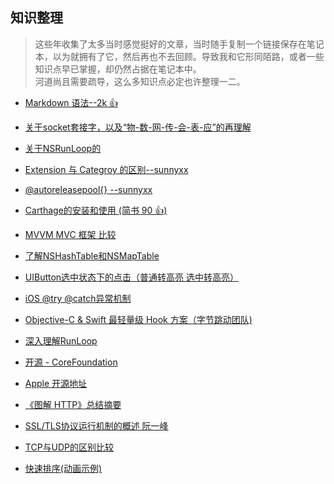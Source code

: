 **知识整理**
---

>  这些年收集了太多当时感觉挺好的文章，当时随手复制一个链接保存在笔记本，以为就拥有了它，然后再也不去回顾。导致我和它形同陌路，或者一些知识点早已掌握，却仍然占据在笔记本中。    
   河道尚且需要疏导，这么多知识点必定也许整理一二。

* [Markdown 语法--2k 👍](https://www.jianshu.com/p/191d1e21f7ed)     

* [关于socket套接字，以及“物-数-网-传-会-表-应”的再理解](http://www.cocoachina.com/ios/20160602/16572.html)

* [关于NSRunLoop的](http://www.imlifengfeng.com/blog/?p=487)      

* [Extension 与 Categroy 的区别--sunnyxx](https://blog.sunnyxx.com/2016/04/22/objc-class-extension-tips/)

* [@autoreleasepool{} --sunnyxx](https://blog.sunnyxx.com/2014/10/15/behind-autorelease/)

* [Carthage的安装和使用 (简书 90 👍)](https://www.jianshu.com/p/a734be794019)

* [MVVM MVC 框架 比较](https://www.cnblogs.com/brycezhang/p/3840567.html)

* [了解NSHashTable和NSMapTable](https://juejin.im/post/5a321cba6fb9a0450671a42c)

* [UIButton选中状态下的点击（普通转高亮  选中转高亮）](https://www.jianshu.com/p/57b2c41448bf)

* [iOS @try @catch异常机制](https://www.jianshu.com/p/f28b9b3f8e44)

* [Objective-C & Swift 最轻量级 Hook 方案（字节跳动团队)](https://mp.weixin.qq.com/s/wxigL1Clem1dR8Nkt8LLMw)

* [深入理解RunLoop](https://blog.ibireme.com/2015/05/18/runloop/)

* [开源 - CoreFoundation](https://opensource.apple.com/tarballs/CF/)

* [Apple 开源地址](https://opensource.apple.com/tarballs/CF/)

* [《图解 HTTP》总结摘要](https://juejin.im/post/5872309261ff4b005c4580d4)

* [SSL/TLS协议运行机制的概述 阮一峰](http://www.ruanyifeng.com/blog/2014/02/ssl_tls.html)

* [TCP与UDP的区别比较](https://www.cnblogs.com/fundebug/p/differences-of-tcp-and-udp.html)

* [快速排序(动画示例)](https://blog.csdn.net/weixin_42437295/article/details/90771962)

